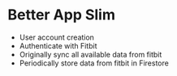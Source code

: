 # Better App Slim

- User account creation
- Authenticate with Fitbit
- Originally sync all available data from fitbit
- Periodically store data from fitbit in Firestore

